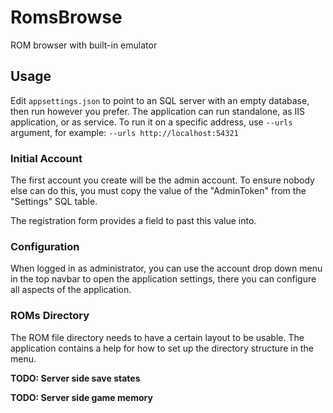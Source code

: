 # RomsBrowse

ROM browser with built-in emulator

## Usage

Edit `appsettings.json` to point to an SQL server with an empty database,
then run however you prefer.
The application can run standalone, as IIS application, or as service.
To run it on a specific address, use `--urls` argument,
for example: `--urls http://localhost:54321`

### Initial Account

The first account you create will be the admin account.
To ensure nobody else can do this, you must copy the value of the "AdminToken"
from the "Settings" SQL table.

The registration form provides a field to past this value into.

### Configuration

When logged in as administrator,
you can use the account drop down menu in the top navbar to open the application settings,
there you can configure all aspects of the application.

### ROMs Directory

The ROM file directory needs to have a certain layout to be usable.
The application contains a help for how to set up the directory structure in the menu.

**TODO: Server side save states**

**TODO: Server side game memory**
